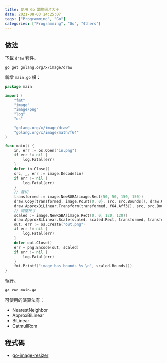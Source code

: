 ```yaml
---
title: 使用 Go 調整圖片大小
date: 2021-08-03 14:25:07
tags: ["Programming", "Go"]
categories: ["Programming", "Go", "Others"]
---
```


## 做法

下載 `draw` 套件。

```bash
go get golang.org/x/image/draw
```

新增 `main.go` 檔：

```go
package main

import (
	"fmt"
	"image"
	"image/png"
	"log"
	"os"

	"golang.org/x/image/draw"
	"golang.org/x/image/math/f64"
)

func main() {
	in, err := os.Open("in.png")
	if err != nil {
		log.Fatal(err)
	}
	defer in.Close()
	src, _, err := image.Decode(in)
	if err != nil {
		log.Fatal(err)
	}
	// 裁切
	transformed := image.NewRGBA(image.Rect(50, 50, 150, 150))
	draw.Copy(transformed, image.Point{0, 0}, src, src.Bounds(), draw.Over, nil)
	draw.ApproxBiLinear.Transform(transformed, f64.Aff3{}, src, src.Bounds(), draw.Over, nil)
	// 調整尺寸
	scaled := image.NewRGBA(image.Rect(0, 0, 120, 120))
	draw.ApproxBiLinear.Scale(scaled, scaled.Rect, transformed, transformed.Bounds(), draw.Over, nil)
	out, err := os.Create("out.png")
	if err != nil {
		log.Fatal(err)
	}
	defer out.Close()
	err = png.Encode(out, scaled)
	if err != nil {
		log.Fatal(err)
	}
	fmt.Printf("image has bounds %v.\n", scaled.Bounds())
}
```

執行。

```bash
go run main.go
```

可使用的演算法有：

- NearestNeighbor
- ApproxBiLinear
- BiLinear
- CatmullRom

## 程式碼

- [go-image-resizer](https://github.com/memochou1993/go-image-resizer)
